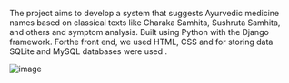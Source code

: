 The project aims to develop a system that suggests Ayurvedic medicine names based on classical texts like 
Charaka Samhita, Sushruta Samhita, and others and symptom analysis. Built using Python with the Django framework. 
Forthe front end, we used HTML, CSS and for storing data SQLite and MySQL databases were used .

![image](https://github.com/niteshgeekk/vedassist/assets/123761994/b4dcc1fa-99de-4c74-94fc-0ac583def2e1)

